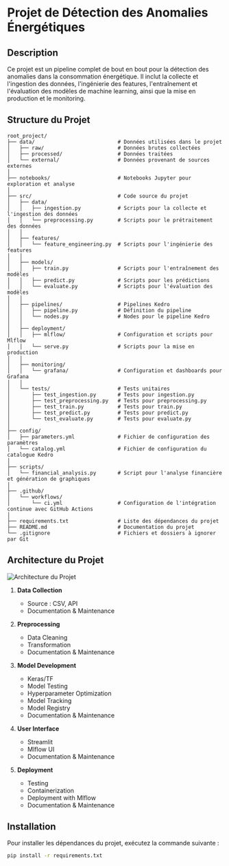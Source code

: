 # Projet de Détection des Anomalies Énergétiques

## Description

Ce projet est un pipeline complet de bout en bout pour la détection des anomalies dans la consommation énergétique. Il inclut la collecte et l'ingestion des données, l'ingénierie des features, l'entraînement et l'évaluation des modèles de machine learning, ainsi que la mise en production et le monitoring.

## Structure du Projet

```
root_project/
├── data/                           # Données utilisées dans le projet
│   ├── raw/                        # Données brutes collectées
│   ├── processed/                  # Données traitées
│   └── external/                   # Données provenant de sources externes
│
├── notebooks/                      # Notebooks Jupyter pour exploration et analyse
│
├── src/                            # Code source du projet
│   ├── data/
│   │   ├── ingestion.py            # Scripts pour la collecte et l'ingestion des données
│   │   └── preprocessing.py        # Scripts pour le prétraitement des données
│   │
│   ├── features/
│   │   └── feature_engineering.py  # Scripts pour l'ingénierie des features
│   │
│   ├── models/
│   │   ├── train.py                # Scripts pour l'entraînement des modèles
│   │   ├── predict.py              # Scripts pour les prédictions
│   │   └── evaluate.py             # Scripts pour l'évaluation des modèles
│   │
│   ├── pipelines/                  # Pipelines Kedro
│   │   ├── pipeline.py             # Définition du pipeline
│   │   └── nodes.py                # Nodes pour le pipeline Kedro
│   │
│   ├── deployment/
│   │   ├── mlflow/                 # Configuration et scripts pour Mlflow
│   │   └── serve.py                # Scripts pour la mise en production
│   │
│   ├── monitoring/
│   │   └── grafana/                # Configuration et dashboards pour Grafana
│   │
│   └── tests/                      # Tests unitaires
│       ├── test_ingestion.py       # Tests pour ingestion.py
│       ├── test_preprocessing.py   # Tests pour preprocessing.py
│       ├── test_train.py           # Tests pour train.py
│       ├── test_predict.py         # Tests pour predict.py
│       └── test_evaluate.py        # Tests pour evaluate.py
│
├── config/
│   ├── parameters.yml              # Fichier de configuration des paramètres
│   └── catalog.yml                 # Fichier de configuration du catalogue Kedro
│
├── scripts/
│   └── financial_analysis.py       # Script pour l'analyse financière et génération de graphiques
│
├── .github/
│   └── workflows/
│       └── ci.yml                  # Configuration de l'intégration continue avec GitHub Actions
│
├── requirements.txt                # Liste des dépendances du projet
├── README.md                       # Documentation du projet
└── .gitignore                      # Fichiers et dossiers à ignorer par Git
```

## Architecture du Projet

![Architecture du Projet](path/to/your/image.png)

1. **Data Collection**
   - Source : CSV, API
   - Documentation & Maintenance

2. **Preprocessing**
   - Data Cleaning
   - Transformation
   - Documentation & Maintenance

3. **Model Development**
   - Keras/TF
   - Model Testing
   - Hyperparameter Optimization
   - Model Tracking
   - Model Registry
   - Documentation & Maintenance

4. **User Interface**
   - Streamlit
   - Mlflow UI
   - Documentation & Maintenance

5. **Deployment**
   - Testing
   - Containerization
   - Deployment with Mlflow
   - Documentation & Maintenance

## Installation

Pour installer les dépendances du projet, exécutez la commande suivante :

```sh
pip install -r requirements.txt
```
